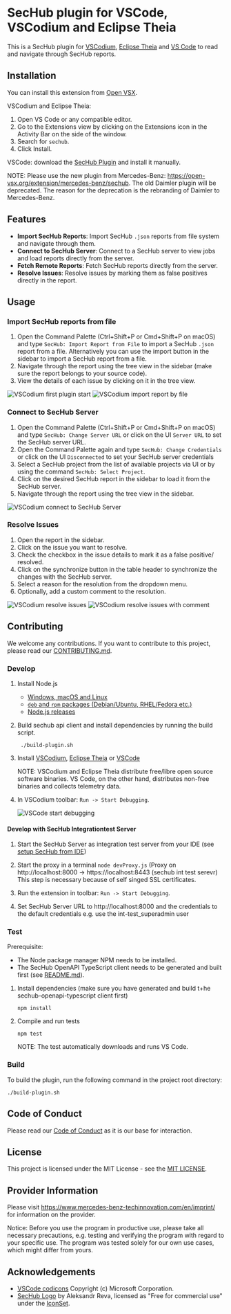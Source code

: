 <!--- SPDX-License-Identifier: MIT -->
# SecHub plugin for VSCode, VSCodium and Eclipse Theia

This is a SecHub plugin for [VSCodium](https://vscodium.com/), [Eclipse Theia](https://theia-ide.org/) and [VS Code](https://code.visualstudio.com/) to read and navigate through SecHub reports.

## Installation

You can install this extension from [Open VSX](https://open-vsx.org/).

VSCodium and Eclipse Theia:
1. Open VS Code or any compatible editor.
2. Go to the Extensions view by clicking on the Extensions icon in the Activity Bar on the side of the window.
3. Search for `sechub`.
4. Click Install.

VSCode: download the [SecHub Plugin](https://open-vsx.org/extension/mercedes-benz/sechub) and install it manually.

NOTE: Please use the new plugin from Mercedes-Benz: <https://open-vsx.org/extension/mercedes-benz/sechub>. The old Daimler plugin will be deprecated. The reason for the deprecation is the rebranding of Daimler to Mercedes-Benz.

## Features

- **Import SecHub Reports**: Import SecHub `.json` reports from file system and navigate through them.
- **Connect to SecHub Server**: Connect to a SecHub server to view jobs and load reports directly from the server.
- **Fetch Remote Reports**: Fetch SecHub reports directly from the server.
- **Resolve Issues**: Resolve issues by marking them as false positives directly in the report.

## Usage

### Import SecHub reports from file

1. Open the Command Palette (Ctrl+Shift+P or Cmd+Shift+P on macOS) and type `SecHub: Import Report from File` to import a SecHub `.json` report from a file. 
Alternatively you can use the import button in the sidebar to import a SecHub report from a file.
2. Navigate through the report using the tree view in the sidebar (make sure the report belongs to your source code).
3. View the details of each issue by clicking on it in the tree view.

![VSCodium first plugin start](README/vscode-plugin-start.png)
![VSCodium import report by file](README/vscode-plugin-file-import.png)

### Connect to SecHub Server

1. Open the Command Palette (Ctrl+Shift+P or Cmd+Shift+P on macOS) and type `SecHub: Change Server URL` or click on the UI `Server URL` to set the SecHub server URL.
2. Open the Command Palette again and type `SecHub: Change Credentials` or click on the UI `Disconnected` to set your SecHub server credentials
3. Select a SecHub project from the list of available projects via UI or by using the command `SecHub: Select Project`.
4. Click on the desired SecHub report in the sidebar to load it from the SecHub server.
5. Navigate through the report using the tree view in the sidebar.

![VSCodium connect to SecHub Server](README/vscode-plugin-server-connect.png)

### Resolve Issues

1. Open the report in the sidebar.
2. Click on the issue you want to resolve.
3. Check the checkbox in the issue details to mark it as a false positive/ resolved.
4. Click on the synchronize button in the table header to synchronize the changes with the SecHub server.
5. Select a reason for the resolution from the dropdown menu.
6. Optionally, add a custom comment to the resolution.

![VSCodium resolve issues](README/vscode-plugin-mark-false-positives-1.png)
![VSCodium resolve issues with comment](README/vscode-plugin-mark-false-positives-2.png)

## Contributing

We welcome any contributions.
If you want to contribute to this project, please read our [CONTRIBUTING.md](../../CONTRIBUTING.md).

### Develop

1. Install Node.js

   * [Windows, macOS and Linux](https://nodejs.org/en/download)
   * [`deb` and `rpm` packages (Debian/Ubuntu, RHEL/Fedora etc.)](https://github.com/nodesource/distributions/tree/master)
   * [Node.js releases](https://nodejs.dev/en/about/releases/)

2. Build sechub api client and install dependencies by running the build script.

   ```shell
    ./build-plugin.sh
   ```

3. Install [VSCodium](https://vscodium.com/), [Eclipse Theia](https://theia-ide.org/) or [VSCode](https://code.visualstudio.com/)

   NOTE: VSCodium and Eclipse Theia distribute free/libre open source software binaries. VS Code, on the other hand, distributes non-free binaries and collects telemetry data.

4. In VSCodium toolbar: `Run -> Start Debugging`.

   ![VSCode start debugging](README/start_debugging.png)

#### Develop with SecHub Integrationtest Server

1. Start the SecHub Server as integration test server from your IDE (see [setup SecHub from IDE](https://mercedes-benz.github.io/sechub/latest/sechub-developer-quickstart-guide.html#setup-ide-for-sechub))

2. Start the proxy in a terminal `node devProxy.js` (Proxy on http://localhost:8000 -> https://localhost:8443 (sechub int test serevr)
   This step is necessary because of self singed SSL certificates.

3. Run the extension in toolbar: `Run -> Start Debugging`.

4. Set SecHub Server URL to http://localhost:8000 and the credentials to the default credentials e.g. use the int-test_superadmin user

### Test

Prerequisite: 
- The Node package manager NPM needs to be installed.
- The SecHub OpenAPI TypeScript client needs to be generated and built first (see [README.md](../../sechub-openapi-ts-client/README.md)).

1. Install dependencies (make sure you have generated and build t+he sechub-openapi-typescript client first)

    ```shell
    npm install
    ```

2. Compile and run tests

    ```shell
    npm test
    ```

   NOTE: The test automatically downloads and runs VS Code.

### Build

To build the plugin, run the following command in the project root directory:

   ```shell
   ./build-plugin.sh
   ```

## Code of Conduct

Please read our [Code of Conduct](https://github.com/mercedes-benz/foss/blob/master/CODE_OF_CONDUCT.md) as it is our base for interaction.

## License

This project is licensed under the MIT License - see the [MIT LICENSE](./LICENSE).

## Provider Information

Please visit https://www.mercedes-benz-techinnovation.com/en/imprint/ for information on the provider.

Notice: Before you use the program in productive use, please take all necessary precautions,
e.g. testing and verifying the program with regard to your specific use.
The program was tested solely for our own use cases, which might differ from yours.

## Acknowledgements

- [VSCode codicons](https://github.com/microsoft/vscode-codicons) Copyright (c) Microsoft Corporation.
- [SecHub Logo](https://www.iconfinder.com/icons/1034363/advantage_protect_protection_security_shield_icon#size=128) by Aleksandr Reva, licensed as "Free for commercial use" under the [IconSet](https://www.iconfinder.com/iconsets/icons-for-a-site-1).